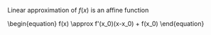 Linear approximation of $f(x)$ is an affine function

\begin{equation}
f(x) \approx f'(x_0)(x-x_0) + f(x_0)
\end{equation}